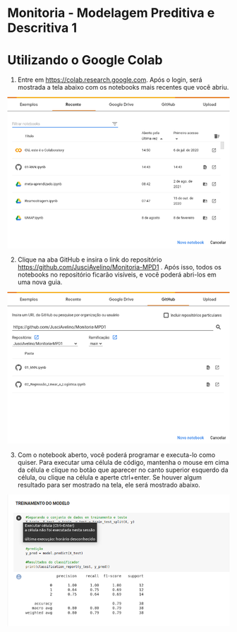 # Monitoria - Modelagem Preditiva e Descritiva 1

# Utilizando o Google Colab

1. Entre em https://colab.research.google.com. Após o login, será mostrada a tela abaixo com os notebooks mais recentes que você abriu.

![alt text](imagens/colab1.png)

2. Clique na aba GitHub e insira o link do repositório https://github.com/JusciAvelino/Monitoria-MPD1 . Após isso, todos os notebooks no repositório ficarão visíveis, e você poderá abri-los em uma nova guia.

![alt text](imagens/colab2.png)

3. Com o notebook aberto, você poderá programar e executa-lo como quiser. Para executar uma célula de código, mantenha o mouse em cima da célula e clique no botão que aparecer no canto superior esquerdo da célula, ou clique na célula e aperte ctrl+enter. Se houver algum resultado para ser mostrado na tela, ele será mostrado abaixo.

![alt text](imagens/colab3.png)
